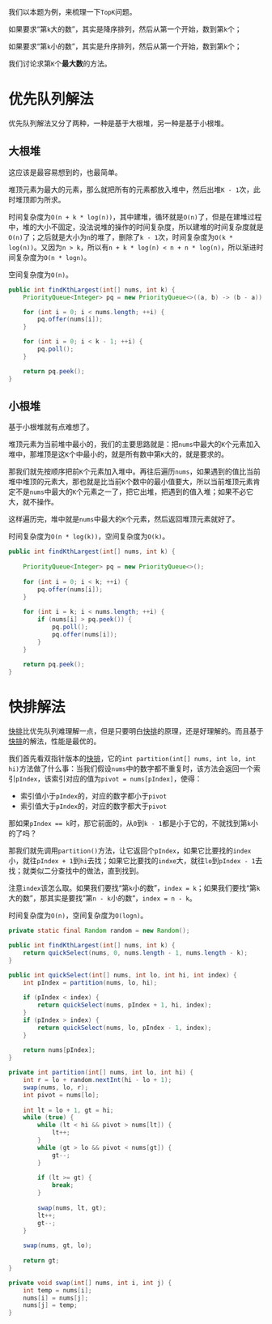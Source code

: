 我们以本题为例，来梳理一下`TopK`问题。

如果要求“第`k`大的数”，其实是降序排列，然后从第一个开始，数到第`k`个；

如果要求“第`k`小的数”，其实是升序排列，然后从第一个开始，数到第`k`个；

我们讨论求第`K`个**最大数**的方法。

# 优先队列解法

优先队列解法又分了两种，一种是基于大根堆，另一种是基于小根堆。

## 大根堆

这应该是最容易想到的，也最简单。

堆顶元素为最大的元素，那么就把所有的元素都放入堆中，然后出堆`K - 1`次，此时堆顶即为所求。

时间复杂度为`O(n + k * log(n))`，其中建堆，循环就是`O(n)`了，但是在建堆过程中，堆的大小不固定，没法说堆的操作的时间复杂度，所以建堆的时间复杂度就是`O(n)`了；之后就是大小为`n`的堆了，删除了`k - 1`次，时间复杂度为`O(k * log(n))`。又因为`n > k`，所以有`n + k * log(n) < n + n * log(n)`，所以渐进时间复杂度为`O(n * logn)`。

空间复杂度为`O(n)`。

```java
public int findKthLargest(int[] nums, int k) {
    PriorityQueue<Integer> pq = new PriorityQueue<>((a, b) -> (b - a));

    for (int i = 0; i < nums.length; ++i) {
        pq.offer(nums[i]);
    }

    for (int i = 0; i < k - 1; ++i) {
        pq.poll();
    }

    return pq.peek();
}
```

## 小根堆

基于小根堆就有点难想了。

堆顶元素为当前堆中最小的，我们的主要思路就是：把`nums`中最大的`K`个元素加入堆中，那堆顶是这`K`个中最小的，就是所有数中第`K`大的，就是要求的。

那我们就先按顺序把前`K`个元素加入堆中。再往后遍历`nums`，如果遇到的值比当前堆中堆顶的元素大，那也就是比当前`K`个数中的最小值要大，所以当前堆顶元素肯定不是`nums`中最大的`K`个元素之一了，把它出堆，把遇到的值入堆；如果不必它大，就不操作。

这样遍历完，堆中就是`nums`中最大的`K`个元素，然后返回堆顶元素就好了。

时间复杂度为`O(n * log(k))`，空间复杂度为`O(k)`。

```java
public int findKthLargest(int[] nums, int k) {
    
    PriorityQueue<Integer> pq = new PriorityQueue<>();
    
    for (int i = 0; i < k; ++i) {
        pq.offer(nums[i]);
    }
    
    for (int i = k; i < nums.length; ++i) {
        if (nums[i] > pq.peek()) {
            pq.poll();
            pq.offer(nums[i]);
        }
    }
    
    return pq.peek();
}
```

# 快排解法

[快排](https://github.com/HUST-WZY/AlgsWithRiceWine/blob/main/Sort/QuickSort/%E5%BF%AB%E6%8E%92.md)比优先队列难理解一点，但是只要明白[快排](https://github.com/HUST-WZY/AlgsWithRiceWine/blob/main/Sort/QuickSort/%E5%BF%AB%E6%8E%92.md)的原理，还是好理解的。而且基于[快排](https://github.com/HUST-WZY/AlgsWithRiceWine/blob/main/Sort/QuickSort/%E5%BF%AB%E6%8E%92.md)的解法，性能是最优的。

我们首先看双指针版本的[快排](https://github.com/HUST-WZY/AlgsWithRiceWine/blob/main/Sort/QuickSort/%E5%BF%AB%E6%8E%92.md)，它的`int partition(int[] nums, int lo, int hi)`方法做了什么事：当我们假设`nums`中的数字都不重复时，该方法会返回一个索引`pIndex`，该索引对应的值为`pivot = nums[pIndex]`，使得：

* 索引值小于`pIndex`的，对应的数字都小于`pivot`
* 索引值大于`pIndex`的，对应的数字都大于`pivot`

那如果`pIndex == k`时，那它前面的，从`0`到`k - 1`都是小于它的，不就找到第`k`小的了吗？

那我们就先调用`partition()`方法，让它返回个`pIndex`，如果它比要找的`index`小，就往`pIndex + 1`到`hi`去找；如果它比要找的`indxe`大，就往`lo`到`pIndex - 1`去找；就类似二分查找中的做法，直到找到。

注意`index`该怎么取。如果我们要找“第`k`小的数”，`index = k`；如果我们要找“第`k`大的数”，那其实是要找”第`n - k`小的数“，`index = n - k`。

时间复杂度为`O(n)`，空间复杂度为`O(logn)`。

```java
private static final Random random = new Random();

public int findKthLargest(int[] nums, int k) {
    return quickSelect(nums, 0, nums.length - 1, nums.length - k);
}

public int quickSelect(int[] nums, int lo, int hi, int index) {
    int pIndex = partition(nums, lo, hi);
    
    if (pIndex < index) {
        return quickSelect(nums, pIndex + 1, hi, index);
    }
    if (pIndex > index) {
        return quickSelect(nums, lo, pIndex - 1, index);
    }
    
    return nums[pIndex];
}

private int partition(int[] nums, int lo, int hi) {
    int r = lo + random.nextInt(hi - lo + 1);
    swap(nums, lo, r);
    int pivot = nums[lo];
    
    int lt = lo + 1, gt = hi;
    while (true) {
        while (lt < hi && pivot > nums[lt]) {
            lt++;
        }
        while (gt > lo && pivot < nums[gt]) {
            gt--;
        }
        
        if (lt >= gt) {
            break;
        }
        
        swap(nums, lt, gt);
        lt++;
        gt--;
    }
    
    swap(nums, gt, lo);
    
    return gt;
}

private void swap(int[] nums, int i, int j) {
    int temp = nums[i];
    nums[i] = nums[j];
    nums[j] = temp;
}
```
